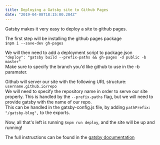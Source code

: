 ```yaml
---
title: Deploying a Gatsby site to Github Pages
date: "2019-04-08T18:15:00.284Z"
---
```


Gatsby makes it very easy to deploy a site to github pages. 

The first step will be installing the github pages package  
`$npm i --save-dev gh-pages`

We will then need to add a deployment script to package.json  
`"deploy": "gatsby build --prefix-paths && gh-pages -d public -b master"`  
Make sure to specify the branch you'd like github to use in the -b paramater.  

Github will server our site with the following URL structure:
`username.github.io/repo`  
We will need to specify the repository name in order to serve our site properly. This is handled by the `--prefix-paths` flag, but we will need to provide gatsby with the name of our repo.  
This can be handled in the gatsby-config.js file, by adding `pathPrefix: "/gatsby-blog",` to the exports.

Now, all that's left is running `$npm run deploy`, and the site will be up and running!

The full instructions can be found in the [gatsby documentation](https://www.gatsbyjs.org/docs/how-gatsby-works-with-github-pages/)
